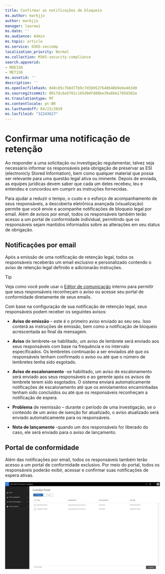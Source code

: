 ```yaml
---
title: Confirmar as notificações de bloqueio
ms.author: markjjo
author: markjjo
manager: laurawi
ms.date: ''
ms.audience: Admin
ms.topic: article
ms.service: O365-seccomp
localization_priority: Normal
ms.collection: M365-security-compliance
search.appverid:
- MOE150
- MET150
ms.assetid: ''
description: ''
ms.openlocfilehash: 048c85c7b8d77b9c7d3b9527640648b9ebe463d0
ms.sourcegitcommit: 0017dc6a5f81c165d9dfd88be39a6bb17856582e
ms.translationtype: MT
ms.contentlocale: pt-BR
ms.lasthandoff: 04/23/2019
ms.locfileid: "32243627"
---
```

# <a name="acknowledge-a-hold-notification"></a>Confirmar uma notificação de retenção 
Ao responder a uma solicitação ou investigação regulamentar, talvez seja necessário informar os responsáveis pela obrigação de preservar as ESI (electronicly Stored Information), bem como qualquer material que possa ser relevante para uma questão legal ativa ou iminente. Depois de enviada, as equipes jurídicas devem saber que cada um deles recebeu, leu e entendeu e concordou em cumprir as instruções fornecidas.

Para ajudar a reduzir o tempo, o custo e o esforço de acompanhamento de seus responsáveis, a descoberta eletrônica avançada (visualização) permite que você envie e acompanhe notificações de bloqueio legal por email. Além de avisos por email, todos os responsáveis também terão acesso a um portal de conformidade individual, permitindo que os responsáveis sejam mantidos informados sobre as alterações em seu status de obrigação.

## <a name="email-notifications"></a>Notificações por email
Após a emissão de uma notificação de retenção legal, todos os responsáveis receberão um email exclusivo e personalizado contendo o aviso de retenção legal definido e adicionarão instruções. 

> [!Tip] 
> Veja como você pode usar o [Editor de comunicação](using-communications-editor.md) interno para permitir que seus responsáveis reconheçam o aviso ou acesse seu portal de conformidade diretamente de seus emails.

Com base na configuração de sua notificação de retenção legal, seus responsáveis podem receber os seguintes avisos: 

- **Aviso de emissão** – este é o primeiro aviso enviado ao seu seu. Isso conterá as instruções de emissão, bem como a notificação de bloqueio acrescentada ao final da mensagem.

- **Aviso** de lembrete-se habilitado, um aviso de lembrete será enviado aos seus responsáveis com base na frequência e no intervalo especificados. Os lembretes continuarão a ser enviados até que os responsáveis tenham confirmado o aviso ou até que o número de lembretes tenha sido esgotado.

- **Aviso de escalonamento** -se habilitado, um aviso de escalonamento será enviado aos seus responsáveis e ao gerente após os avisos de lembrete terem sido esgotados. O sistema enviará automaticamente notificações de escalonamento até que os enrolamentos encaminhadas tenham sido concluídos ou até que os responsáveis reconheçam a notificação de espera.

- **Problema** de reemissão – durante o período de uma investigação, se o conteúdo de um aviso de isenção for atualizado, o aviso atualizado será enviado automaticamente para os responsáveis.

- **Nota de lançamento** -quando um dos responsáveis for liberado do caso, ele será enviado para o aviso de lançamento. 

## <a name="compliance-portal"></a>Portal de conformidade
Além das notificações por email, todos os responsáveis também terão acesso a um portal de conformidade exclusivo. Por meio do portal, todos os responsáveis poderão exibir, acessar e confirmar suas notificações de espera ativas.

![Portal de conformidade para um responsáveis](../media/CustodianPortal.jpg)
